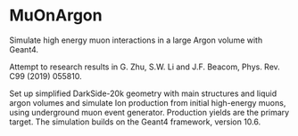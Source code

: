 # MuOnArgon
Simulate high energy muon interactions in a large Argon volume with Geant4.

Attempt to research results in G. Zhu, S.W. Li and J.F. Beacom, Phys. Rev. C99 (2019) 055810. 

Set up simplified DarkSide-20k geometry with main structures and liquid argon volumes and simulate Ion production from initial high-energy muons, using underground 
muon event generator. Production yields are the primary target. The simulation builds on the Geant4 framework, version 10.6.

